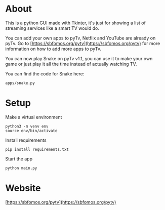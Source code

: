 # About
This is a python GUI made with Tkinter, it's just for showing a list of streaming services like a smart TV would do.

You can add your own apps to pyTv, Netflix and YouTube are already on pyTv. Go to [https://sbfomos.org/pytv](https://sbfomos.org/pytv) 
for more information on how to add more apps to pyTv.

You can now play Snake on pyTv v1.1, you can use it to make your own game or just play it all the time instead of actually 
watching TV.

You can find the code for Snake here:
```shell script
apps/snake.py
```

#
# Setup 

Make a virtual environment
```shell script
python3 -m venv env
source env/bin/activate
```

Install requirements
```shell script
pip install requirements.txt
```

Start the app
```shell script
python main.py
```

#
# Website

[https://sbfomos.org/pytv](https://sbfomos.org/pytv)
